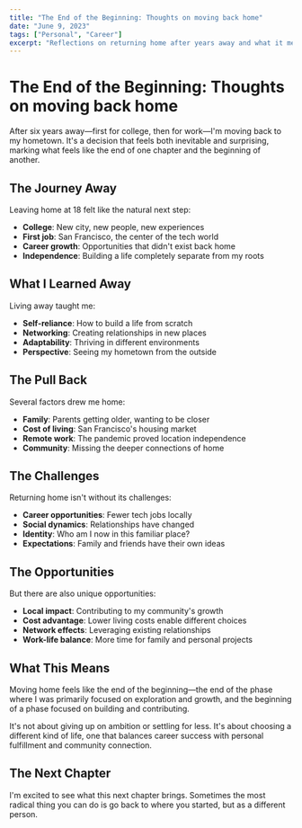 ```yaml
---
title: "The End of the Beginning: Thoughts on moving back home"
date: "June 9, 2023"
tags: ["Personal", "Career"]
excerpt: "Reflections on returning home after years away and what it means for personal growth and career development."
---
```


# The End of the Beginning: Thoughts on moving back home

After six years away—first for college, then for work—I'm moving back to my hometown. It's a decision that feels both inevitable and surprising, marking what feels like the end of one chapter and the beginning of another.

## The Journey Away

Leaving home at 18 felt like the natural next step:
- **College**: New city, new people, new experiences
- **First job**: San Francisco, the center of the tech world
- **Career growth**: Opportunities that didn't exist back home
- **Independence**: Building a life completely separate from my roots

## What I Learned Away

Living away taught me:
- **Self-reliance**: How to build a life from scratch
- **Networking**: Creating relationships in new places
- **Adaptability**: Thriving in different environments
- **Perspective**: Seeing my hometown from the outside

## The Pull Back

Several factors drew me home:
- **Family**: Parents getting older, wanting to be closer
- **Cost of living**: San Francisco's housing market
- **Remote work**: The pandemic proved location independence
- **Community**: Missing the deeper connections of home

## The Challenges

Returning home isn't without its challenges:
- **Career opportunities**: Fewer tech jobs locally
- **Social dynamics**: Relationships have changed
- **Identity**: Who am I now in this familiar place?
- **Expectations**: Family and friends have their own ideas

## The Opportunities

But there are also unique opportunities:
- **Local impact**: Contributing to my community's growth
- **Cost advantage**: Lower living costs enable different choices
- **Network effects**: Leveraging existing relationships
- **Work-life balance**: More time for family and personal projects

## What This Means

Moving home feels like the end of the beginning—the end of the phase where I was primarily focused on exploration and growth, and the beginning of a phase focused on building and contributing.

It's not about giving up on ambition or settling for less. It's about choosing a different kind of life, one that balances career success with personal fulfillment and community connection.

## The Next Chapter

I'm excited to see what this next chapter brings. Sometimes the most radical thing you can do is go back to where you started, but as a different person.
